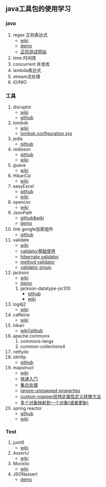## java工具包的使用学习

### java
1. regex 正则表达式
    - [wiki](https://docs.oracle.com/en/java/javase/11/docs/api/java.base/java/util/regex/Pattern.html) 
    - [demo](https://www.baeldung.com/regular-expressions-java) 
    - [正则测试网站](https://regex101.com/)
2. time 时间库
3. concurrent 并发库
4. lambda表达式
5. stream流处理
6. IO/NIO

### 工具
1.  disruptor 
    - [wiki](https://lmax-exchange.github.io/disruptor/) 
    - [github](https://github.com/LMAX-Exchange/disruptor)
2.  lombok 
    - [wiki](https://projectlombok.org/features/all) 
    - [lombok configuration sys](https://projectlombok.org/features/configuration)
3.  jedis 
    - [github](https://github.com/redis/jedis)
5.  redisson 
    - [github](https://github.com/redisson/redisson/) 
    - [wiki](https://github.com/redisson/redisson/wiki/Table-of-Content)
6.  guava 
    - [wiki](https://github.com/google/guava/wiki)
7.  HikariCp 
    - [wiki](https://github.com/brettwooldridge/HikariCP)
8.  easyExcel 
    - [github](https://github.com/alibaba/easyexcel) 
    - [wiki](https://www.yuque.com/easyexcel/doc/easyexcel)
9.  opencsv 
    - [wiki](http://opencsv.sourceforge.net/)
10. JsonPath 
    - [github&wiki](https://github.com/json-path/JsonPath) 
    - [demo](https://www.baeldung.com/guide-to-jayway-jsonpath)
11. tink google加密组件 
    - [github](https://github.com/google/tink)
12. validate 
    - [wiki](http://hibernate.org/validator/) 
    - [validator基础使用](https://www.baeldung.com/javax-validation)
    - [hibernate validator](https://www.baeldung.com/hibernate-validator-constraints)
    - [method validator](https://www.baeldung.com/javax-validation-method-constraints)
    - [validator group](https://www.baeldung.com/javax-validation-groups)
13. jackson 
    - [wiki](https://github.com/FasterXML/jackson-databind) 
    - [demo](https://www.baeldung.com/jackson)
    1. jackson-datatype-jsr310 
        - [github](https://github.com/FasterXML/jackson-modules-java8) 
        - [wiki](https://github.com/FasterXML/jackson-modules-java8/tree/master/datetime)
14. log4j2 
    - [wiki](https://logging.apache.org/log4j/2.x/manual/index.html)
15. caffeine 
    - [wiki](https://github.com/ben-manes/caffeine/wiki)
16. hikari
    - [wiki|github](https://github.com/brettwooldridge/HikariCP)
17. apache commons
    1. commons-langs
    2. common-collections4
18. nettydo
19. okhttp
    - [github](https://github.com/square/okhttp/)
20. mapstruct
    - [wiki](https://mapstruct.org/)
    - [快速入门](https://www.baeldung.com/mapstruct)
    - [集合处理](https://www.baeldung.com/java-mapstruct-mapping-collections)
    - [ignore-unmapped-properties](https://www.baeldung.com/mapstruct-ignore-unmapped-properties)
    - [custom-mapper给特定属性定义转换方法](https://www.baeldung.com/mapstruct-custom-mapper)
    - [多个对象映射到一个对象(或者更新)](https://www.baeldung.com/mapstruct-multiple-source-objects)
21. spring reactor
    - [github](https://github.com/reactor/reactor-core)
    - [wiki](https://projectreactor.io/docs/core/release/reference/index.html#getting)
### Test
1. junit5 
    - [wiki](https://junit.org/junit5/docs/current/user-guide/)
2. AssertJ 
    - [wiki](https://assertj.github.io/doc/)
3. Mockito 
    - [wiki](https://site.mockito.org/)
4. JSONassert 
    - [demo](https://www.baeldung.com/jsonassert)
